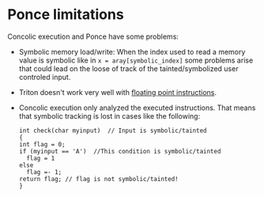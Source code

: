 # Ponce limitations



Concolic execution and Ponce have some problems:

* Symbolic memory load/write: When the index used to read a memory value is symbolic like in `x = aray[symbolic_index]` some problems arise that could lead on the loose of track of the tainted/symbolized user controled input.
* Triton doesn't work very well with [floating point instructions](https://github.com/illera88/Ponce/issues/59).
* Concolic execution only analyzed the executed instructions. That means that symbolic tracking is lost in cases like the following:

  ```text
  int check(char myinput)  // Input is symbolic/tainted
  {
  int flag = 0;
  if (myinput == 'A')  //This condition is symbolic/tainted
    flag = 1
  else
    flag =- 1;
  return flag; // flag is not symbolic/tainted!
  }
  ```


